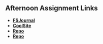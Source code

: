 ## Afternoon Assignment Links

* **[FSJournal](https://github.com/Previterror/fs-journal)**
* **[CoolSite](https://github.com/Previterror/coolsite)**
* **[Repo](https://github.com/Previterror/<ASSIGNMENT_REPO>)**
* **[Repo](https://github.com/Previterror/<ASSIGNMENT_REPO>)**
